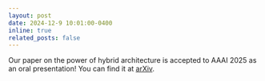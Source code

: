 ```yaml
---
layout: post
date: 2024-12-9 10:01:00-0400
inline: true
related_posts: false
---
```

Our paper on the power of hybrid architecture is accepted to AAAI 2025 as an oral presentation! You can find it at [arXiv](https://arxiv.org/abs/2407.05591).

